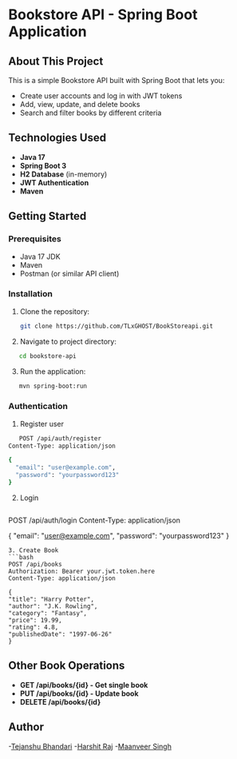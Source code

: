 # Bookstore API - Spring Boot Application

## About This Project

This is a simple Bookstore API built with Spring Boot that lets you:
- Create user accounts and log in with JWT tokens
- Add, view, update, and delete books
- Search and filter books by different criteria

##  Technologies Used

- **Java 17**
- **Spring Boot 3**
- **H2 Database** (in-memory)
- **JWT Authentication**
- **Maven**

##  Getting Started

### Prerequisites
- Java 17 JDK
- Maven
- Postman (or similar API client)

### Installation
1. Clone the repository:
   ```bash
   git clone https://github.com/TLxGHOST/BookStoreapi.git
   ```
2. Navigate to project directory:
```bash
   cd bookstore-api
   ```
3. Run the application:
```bash
   mvn spring-boot:run
   ```
###  Authentication
1. Register user
```bash
   POST /api/auth/register
Content-Type: application/json

{
  "email": "user@example.com",
  "password": "yourpassword123"
}
   ```
2. Login
   ```bash
 POST /api/auth/login
Content-Type: application/json

{
  "email": "user@example.com",
  "password": "yourpassword123"
}
   ```
3. Create Book
   ```bash
POST /api/books
Authorization: Bearer your.jwt.token.here
Content-Type: application/json

{
  "title": "Harry Potter",
  "author": "J.K. Rowling",
  "category": "Fantasy",
  "price": 19.99,
  "rating": 4.8,
  "publishedDate": "1997-06-26"
}
   ```
##  Other Book Operations

- **GET /api/books/{id} - Get single book**
- **PUT /api/books/{id} - Update book**
- **DELETE /api/books/{id}** 

## Author 
-[Tejanshu Bhandari](https://github.com/TLxGHOST)
-[Harshit Raj](https://github.com/Haarshit19)
-[Maanveer Singh](https://github.com/Maanveer23)
